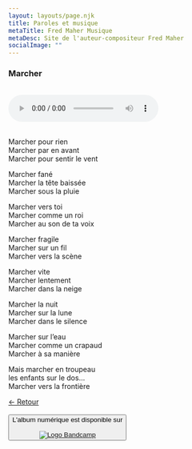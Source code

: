 ```yaml
---
layout: layouts/page.njk
title: Paroles et musique
metaTitle: Fred Maher Musique
metaDesc: Site de l'auteur-compositeur Fred Maher
socialImage: ""
---
```

<style>
*:focus {
    outline: none;
}
</style>

  ### Marcher
 <br> 
<audio controls>
  <source src="https://fredmahermusique.com/mp3/marcher.ogg" type="audio/ogg">
  <source src="https://fredmahermusique.com/mp3/marcher.mp3" type="audio/mpeg">
Your browser does not support the audio element.
</audio>
<br>
<br>     


Marcher pour rien<br>
Marcher par en avant<br>
Marcher pour sentir le vent

Marcher fané<br>
Marcher la tête baissée<br>
Marcher sous la pluie

Marcher vers toi<br>
Marcher comme un roi<br>
Marcher au son de ta voix

Marcher fragile<br>
Marcher sur un fil<br>
Marcher vers la scène

Marcher vite<br>
Marcher lentement<br>
Marcher dans la neige

Marcher la nuit<br>
Marcher sur la lune<br>
Marcher dans le silence

Marcher sur l’eau<br>
Marcher comme un crapaud<br>
Marcher à sa manière

Mais marcher en troupeau<br>
les enfants sur le dos…<br>
Marcher vers la frontière

[&larr; Retour](/j-attends-l-printemps/index.html#heading-paroles-et-musique)  
<br>
<button class="[ button ] [ font-base text-base weight-bold ]">
          L'album numérique est disponible sur <br><br><a href="https://fredmahermusique.bandcamp.com"><img src="/images/bandcamp.svg" alt="Logo Bandcamp"></a>
        </button>